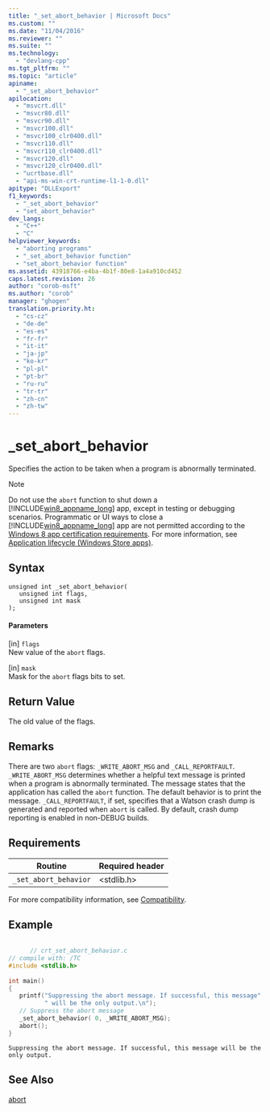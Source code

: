 ```yaml
---
title: "_set_abort_behavior | Microsoft Docs"
ms.custom: ""
ms.date: "11/04/2016"
ms.reviewer: ""
ms.suite: ""
ms.technology: 
  - "devlang-cpp"
ms.tgt_pltfrm: ""
ms.topic: "article"
apiname: 
  - "_set_abort_behavior"
apilocation: 
  - "msvcrt.dll"
  - "msvcr80.dll"
  - "msvcr90.dll"
  - "msvcr100.dll"
  - "msvcr100_clr0400.dll"
  - "msvcr110.dll"
  - "msvcr110_clr0400.dll"
  - "msvcr120.dll"
  - "msvcr120_clr0400.dll"
  - "ucrtbase.dll"
  - "api-ms-win-crt-runtime-l1-1-0.dll"
apitype: "DLLExport"
f1_keywords: 
  - "_set_abort_behavior"
  - "set_abort_behavior"
dev_langs: 
  - "C++"
  - "C"
helpviewer_keywords: 
  - "aborting programs"
  - "_set_abort_behavior function"
  - "set_abort_behavior function"
ms.assetid: 43918766-e4ba-4b1f-80e8-1a4a910cd452
caps.latest.revision: 26
author: "corob-msft"
ms.author: "corob"
manager: "ghogen"
translation.priority.ht: 
  - "cs-cz"
  - "de-de"
  - "es-es"
  - "fr-fr"
  - "it-it"
  - "ja-jp"
  - "ko-kr"
  - "pl-pl"
  - "pt-br"
  - "ru-ru"
  - "tr-tr"
  - "zh-cn"
  - "zh-tw"
---
```

# _set_abort_behavior
Specifies the action to be taken when a program is abnormally terminated.  
  
> [!NOTE]
>  Do not use the `abort` function to shut down a [!INCLUDE[win8_appname_long](../../build/includes/win8_appname_long_md.md)] app, except in testing or debugging scenarios. Programmatic or UI ways to close a [!INCLUDE[win8_appname_long](../../build/includes/win8_appname_long_md.md)] app are not permitted according to the [Windows 8 app certification requirements](http://go.microsoft.com/fwlink/?LinkId=262889). For more information, see [Application lifecycle (Windows Store apps)](http://go.microsoft.com/fwlink/?LinkId=262853).  
  
## Syntax  
  
```  
unsigned int _set_abort_behavior(  
   unsigned int flags,  
   unsigned int mask  
);  
```  
  
#### Parameters  
 [in] `flags`  
 New value of the `abort` flags.  
  
 [in] `mask`  
 Mask for the `abort` flags bits to set.  
  
## Return Value  
 The old value of the flags.  
  
## Remarks  
 There are two `abort` flags: `_WRITE_ABORT_MSG` and `_CALL_REPORTFAULT`. `_WRITE_ABORT_MSG` determines whether a helpful text message is printed when a program is abnormally terminated. The message states that the application has called the `abort` function. The default behavior is to print the message. `_CALL_REPORTFAULT`, if set, specifies that a Watson crash dump is generated and reported when `abort` is called. By default, crash dump reporting is enabled in non-DEBUG builds.  
  
## Requirements  
  
|Routine|Required header|  
|-------------|---------------------|  
|`_set_abort_behavior`|\<stdlib.h>|  
  
 For more compatibility information, see [Compatibility](../../c-runtime-library/compatibility.md).  
  
## Example  
  
```c  
  
      // crt_set_abort_behavior.c  
// compile with: /TC  
#include <stdlib.h>  
  
int main()  
{  
   printf("Suppressing the abort message. If successful, this message"  
          " will be the only output.\n");  
   // Suppress the abort message  
   _set_abort_behavior( 0, _WRITE_ABORT_MSG);  
   abort();  
}  
```  
  
```Output  
Suppressing the abort message. If successful, this message will be the only output.  
```  
  
## See Also  
 [abort](../../c-runtime-library/reference/abort.md)